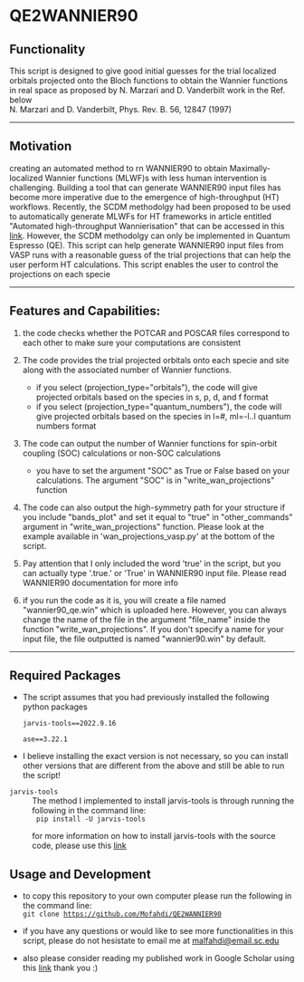# QE2WANNIER90
## Functionality
This script is designed to give good initial guesses for the trial localized orbitals projected onto the Bloch functions to obtain the Wannier functions in real space
as proposed by N. Marzari and D. Vanderbilt work in the Ref. below<br />
N. Marzari and D. Vanderbilt, Phys. Rev. B. 56, 12847 (1997)
***

## Motivation
creating an automated method to rn WANNIER90 to obtain Maximally-localized Wannier functions (MLWF)s with less human intervention is challenging. Building a tool that can generate WANNIER90 input files has become more imperative due to the emergence of high-throughput (HT) workflows. Recently, the SCDM methodolgy had been proposed to be used to automatically generate MLWFs for HT frameworks in article entitled "Automated high-throughput Wannierisation" that can be accessed in this [link](https://www.nature.com/articles/s41524-020-0312-y). However, the SCDM methodolgy can only be implemented in Quantum Espresso (QE). This script can help generate WANNIER90 input files from VASP runs with a reasonable guess of the trial projections that can help the user perform HT calculations. This script enables the user to control the projections on each specie
***

## Features and Capabilities:
1. the code checks whether the POTCAR and POSCAR files correspond to each other to make sure your computations are consistent

2. The code provides the trial projected orbitals onto each specie and site along with the associated number of Wannier functions. 
   * if you select (projection_type="orbitals"), the code will give projected orbitals based on the species in s, p, d, and f format 
   * if you select (projection_type="quantum_numbers"), the code will give projected orbitals based on the species in l=#, ml=-l..l quantum numbers format 

3. The code can output the number of Wannier functions for spin-orbit coupling (SOC) calculations or non-SOC calculations
   * you have to set the argument "SOC" as True or False based on your calculations. The argument "SOC" is in "write_wan_projections" function

4. The code can also output the high-symmetry path for your structure if you include "bands_plot" and set it equal to "true" in "other_commands" argument in "write_wan_projections" function.
Please look at the example available in 'wan_projections_vasp.py' at the bottom of the script.

5. Pay attention that I only included the word 'true' in the script, but you can actually type '.true.' or 'True' in WANNIER90 input file. Please read WANNIER90 documentation for more info

6. if you run the code as it is, you will create a file named "wannier90_qe.win" which is uploaded here. However, you can always change the name of the file in the argument "file_name" inside the function "write_wan_projections". If you don't specify a name for your input file, the file outputted is named "wannier90.win" by default.
***

## Required Packages
* The script assumes that you had previously installed the following python packages <br />
<code> jarvis-tools==2022.9.16</code><br />
<code> ase==3.22.1</code><br />

* I believe installing the exact version is not necessary, so you can install other versions that are different from the above and still be able to run the script!

<dl>
<dt><code>jarvis-tools</code></dt>
<dd>The method I implemented to install jarvis-tools is through running the following in the command line:<br />
<code> pip install -U jarvis-tools </code>

for more information on how to install jarvis-tools with the source code, please use this [link](https://github.com/usnistgov/jarvis)</dd>
</dl>

## Usage and Development
* to copy this repository to your own computer please run the following in the command line: <br />
<code>git clone https://github.com/Mofahdi/QE2WANNIER90 </code>

* if you have any questions or would like to see more functionalities in this script, please do not hesistate to email me at malfahdi@email.sc.edu
* also please consider reading my published work in Google Scholar using this [link](https://scholar.google.com/citations?user=5tkWy4AAAAAJ&hl=en&oi=ao) thank you :)
